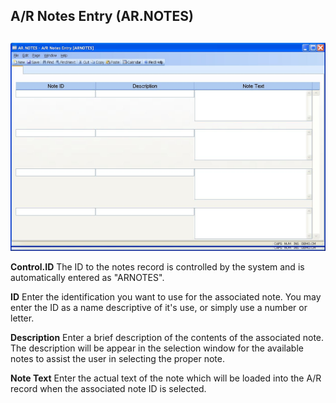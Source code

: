 ##  A/R Notes Entry (AR.NOTES)

<PageHeader />

##

![](./AR-NOTES-1.jpg)

**Control.ID** The ID to the notes record is controlled by the system and is
automatically entered as "ARNOTES".  
  
**ID** Enter the identification you want to use for the associated note. You
may enter the ID as a name descriptive of it's use, or simply use a number or
letter.  
  
**Description** Enter a brief description of the contents of the associated
note. The description will be appear in the selection window for the available
notes to assist the user in selecting the proper note.  
  
**Note Text** Enter the actual text of the note which will be loaded into the
A/R record when the associated note ID is selected.  
  
  
<badge text= "Version 8.10.57" vertical="middle" />

<PageFooter />